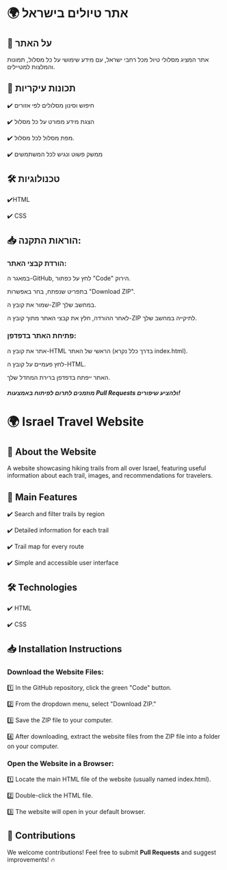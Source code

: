 # 🌍 אתר טיולים בישראל

## 📌 על האתר

אתר המציג מסלולי טיול מכל רחבי ישראל, עם מידע שימושי על כל מסלול, תמונות והמלצות למטיילים.

## 🚀 תכונות עיקריות

✔️ חיפוש וסינון מסלולים לפי אזורים

✔️ הצגת מידע מפורט על כל מסלול

✔️ מפת מסלול לכל מסלול.

✔️ ממשק פשוט ונגיש לכל המשתמשים

                                                                                                                                                                                                                                                                             
 ## 🛠️ טכנולוגיות

✔️HTML

✔️ CSS 


## 📥 הוראות התקנה: 

 ### הורדת קבצי האתר:

במאגר ה-GitHub, לחץ על כפתור "Code" הירוק.

בתפריט שנפתח, בחר באפשרות "Download ZIP".

שמור את קובץ ה-ZIP במחשב שלך.

לאחר ההורדה, חלץ את קבצי האתר מתוך קובץ ה-ZIP לתיקייה במחשב שלך.

### פתיחת האתר בדפדפן:

אתר את קובץ ה-HTML הראשי של האתר (בדרך כלל נקרא index.html).

לחץ פעמיים על קובץ ה-HTML. 

האתר ייפתח בדפדפן ברירת המחדל שלך.

 #####  מוזמנים לתרום לפיתוח באמצעות **Pull Requests** ולהציע שיפורים!


 # 🌍 Israel Travel Website
 
## 📌 About the Website

A website showcasing hiking trails from all over Israel, featuring useful information about each trail, images, and recommendations for travelers.

## 🚀 Main Features
✔️ Search and filter trails by region

✔️ Detailed information for each trail

✔️ Trail map for every route

✔️ Simple and accessible user interface

## 🛠️ Technologies
✔️ HTML

✔️ CSS

## 📥 Installation Instructions

###  Download the Website Files:

1️⃣ In the GitHub repository, click the green "Code" button.

2️⃣ From the dropdown menu, select "Download ZIP."

3️⃣ Save the ZIP file to your computer.

4️⃣ After downloading, extract the website files from the ZIP file into a folder on your computer.

###  Open the Website in a Browser:

1️⃣ Locate the main HTML file of the website (usually named index.html).

2️⃣ Double-click the HTML file.

3️⃣ The website will open in your default browser.

## 🚀 Contributions
We welcome contributions! Feel free to submit **Pull Requests** and suggest improvements! 🔥











